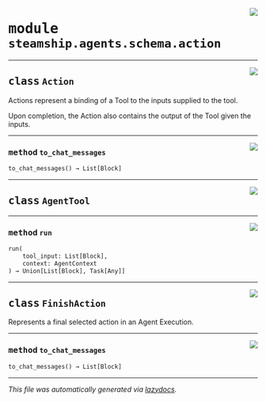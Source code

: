<!-- markdownlint-disable -->

<a href="https://github.com/steamship-core/python-client/tree/main/src/steamship/agents/schema/action.py#L0"><img align="right" style="float:right;" src="https://img.shields.io/badge/-source-cccccc?style=flat-square"></a>

# <kbd>module</kbd> `steamship.agents.schema.action`






---

<a href="https://github.com/steamship-core/python-client/tree/main/src/steamship/agents/schema/action.py#L11"><img align="right" style="float:right;" src="https://img.shields.io/badge/-source-cccccc?style=flat-square"></a>

## <kbd>class</kbd> `Action`
Actions represent a binding of a Tool to the inputs supplied to the tool. 

Upon completion, the Action also contains the output of the Tool given the inputs. 




---

<a href="https://github.com/steamship-core/python-client/tree/main/src/steamship/agents/schema/action.py#L26"><img align="right" style="float:right;" src="https://img.shields.io/badge/-source-cccccc?style=flat-square"></a>

### <kbd>method</kbd> `to_chat_messages`

```python
to_chat_messages() → List[Block]
```






---

<a href="https://github.com/steamship-core/python-client/tree/main/src/steamship/agents/schema/action.py#L47"><img align="right" style="float:right;" src="https://img.shields.io/badge/-source-cccccc?style=flat-square"></a>

## <kbd>class</kbd> `AgentTool`







---

<a href="https://github.com/steamship-core/python-client/tree/main/src/steamship/agents/schema/action.py#L48"><img align="right" style="float:right;" src="https://img.shields.io/badge/-source-cccccc?style=flat-square"></a>

### <kbd>method</kbd> `run`

```python
run(
    tool_input: List[Block],
    context: AgentContext
) → Union[List[Block], Task[Any]]
```






---

<a href="https://github.com/steamship-core/python-client/tree/main/src/steamship/agents/schema/action.py#L56"><img align="right" style="float:right;" src="https://img.shields.io/badge/-source-cccccc?style=flat-square"></a>

## <kbd>class</kbd> `FinishAction`
Represents a final selected action in an Agent Execution. 




---

<a href="https://github.com/steamship-core/python-client/tree/main/src/steamship/agents/schema/action.py#L26"><img align="right" style="float:right;" src="https://img.shields.io/badge/-source-cccccc?style=flat-square"></a>

### <kbd>method</kbd> `to_chat_messages`

```python
to_chat_messages() → List[Block]
```








---

_This file was automatically generated via [lazydocs](https://github.com/ml-tooling/lazydocs)._
